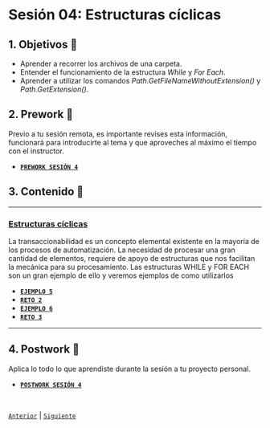 # Sesión 04: Estructuras cíclicas

<div>

## 1. Objetivos :dart:

- Aprender a recorrer los archivos de una carpeta.
- Entender el funcionamiento de la estructura *While* y *For Each*.
- Aprender a utilizar los comandos *Path.GetFileNameWithoutExtension()* y *Path.GetExtension()*.

## 2. Prework :notebook_with_decorative_cover:

Previo a tu sesión remota, es importante revises esta información, funcionará para introducirte al tema y que aproveches al máximo el tiempo con el instructor.

- [**`PREWORK SESIÓN 4`**](https://github.com/bot-jcris/RPA-UiPath-Pepsico-2021/raw/main/Session-04/material/Prework_%20Sesi%C3%B3n%204_%20Estructuras%20C%C3%ADclicas.pdf)

## 3. Contenido :blue_book:

---

### <ins>Estructuras cíclicas</ins>

La transaccionabilidad es un concepto elemental existente en la mayoría de los procesos de automatización. La necesidad de procesar una gran cantidad de elementos, requiere de apoyo de estructuras que nos facilitan la mecánica para su procesamiento. Las estructuras WHILE y FOR EACH son un gran ejemplo de ello y veremos ejemplos de como utilizarlos

- [**`EJEMPLO 5`**](Example-05/README.md)
- [**`RETO 2`**](Challenge-02/README.md)
- [**`EJEMPLO 6`**](Example-06/README.md)
- [**`RETO 3`**](Challenge-03/README.md)

---

## 4. Postwork :memo:
Aplica lo todo lo que aprendiste durante la sesión a tu proyecto personal.

- [**`POSTWORK SESIÓN 4`**](Postwork/README.md)

<br>

[`Anterior`](../Session-03/README.md) | [`Siguiente`](../Session-05/README.md)

</div>